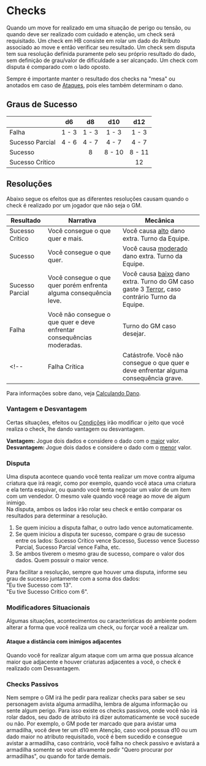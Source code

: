 # Checks

Quando um move for realizado em uma situação de perigo ou tensão, ou quando deve ser realizado com cuidado e atenção, um check será requisitado. Um check em HB consiste em rolar um dado do Atributo associado ao move e então verificar seu resultado. Um check sem disputa tem sua resolução definida puramente pelo seu próprio resultado do dado, sem definição de grau/valor de dificuldade a ser alcançado. Um check com disputa é comparado com o lado oposto.

Sempre é importante manter o resultado dos checks na "mesa" ou anotados em caso de [Ataques](./moves.md#ataques), pois eles também determinam o dano.

## Graus de Sucesso

|                 |  d6   |  d8   |  d10   |  d12   |
| --------------- | :---: | :---: | :----: | :----: |
| Falha           | 1 - 3 | 1 - 3 | 1 - 3  | 1 - 3  |
| Sucesso Parcial | 4 - 6 | 4 - 7 | 4 - 7  | 4 - 7  |
| Sucesso         |       |   8   | 8 - 10 | 8 - 11 |
| Sucesso Crítico |       |       |        |   12   |

## Resoluções

Abaixo segue os efeitos que as diferentes resoluções causam quando o check é realizado por um jogador que não seja o GM.

| Resultado       | Narrativa                                                                            | Mecânica                                                                                                                          |
| --------------- | ------------------------------------------------------------------------------------ | --------------------------------------------------------------------------------------------------------------------------------- |
| Sucesso Crítico | Você consegue o que quer e mais.                                                     | Você causa <ins>alto</ins> dano extra. Turno da Equipe.                                                                           |
| Sucesso         | Você consegue o que quer.                                                            | Você causa <ins>moderado</ins> dano extra. Turno da Equipe.                                                                       |
| Sucesso Parcial | Você consegue o que quer porém enfrenta alguma consequência leve.                    | Você causa <ins>baixo</ins> dano extra. Turno do GM caso gaste 3 [Terror](./resources.md#terror), caso contrário Turno da Equipe. |
| Falha           | Você não consegue o que quer e deve enfrentar consequências moderadas.               | Turno do GM caso desejar.                                                                                    |
<!-- | Falha Crítica   | Catástrofe. Você não consegue o que quer e deve enfrentar alguma consequência grave. | Equipe recebe Karma e GM recebe Terror. Turno do GM caso desejar.                                                                 | -->

Para informações sobre dano, veja [Calculando Dano](./damage.md#calculando-dano).

### Vantagem e Desvantagem

Certas situações, efeitos ou [Condições](./conditions.md) irão modificar o jeito que você realiza o check, lhe dando vantagem ou desvantagem.

**Vantagem:** Jogue dois dados e considere o dado com o <ins>maior</ins> valor.  
**Desvantagem:** Jogue dois dados e considere o dado com o <ins>menor</ins> valor.  

<!-- **Vantagem:** Use o <ins>maior</ins> valor entre seu dado principal e um dado caótico. Caso não possua dado caótico, role dois principais.  
**Desvantagem:** Use o <ins>menor</ins> valor entre seu dado principal e um dado caótico. Caso não possua dado caótico, role dois principais. -->

### Disputa

Uma disputa acontece quando você tenta realizar um move contra alguma criatura que irá reagir, como por exemplo, quando você ataca uma criatura e ela tenta esquivar, ou quando você tenta negociar um valor de um item com um vendedor. O mesmo vale quando você reage ao move de algum inimigo.  
Na disputa, ambos os lados irão rolar seu check e então comparar os resultados para determinar a resolução.

1. Se quem iniciou a disputa falhar, o outro lado vence automaticamente.
2. Se quem iniciou a disputa ter sucesso, compare o grau de sucesso entre os lados: Sucesso Crítico vence Sucesso, Sucesso vence Sucesso Parcial, Sucesso Parcial vence Falha, etc.
3. Se ambos tiverem o mesmo grau de sucesso, compare o valor dos dados. Quem possuir o maior vence.
<!-- 3. Se ambos tiverem o mesmo grau de sucesso, some o valor de todos os dados, incluindo os dados caóticos e então compare os valores. Vence aquele que tiver maior valor. -->

Para facilitar a resolução, sempre que houver uma disputa, informe seu grau de sucesso juntamente com a soma dos dados:  
"Eu tive Sucesso com 13".  
"Eu tive Sucesso Crítico com 6".

### Modificadores Situacionais

Algumas situações, acontecimentos ou características do ambiente podem alterar a forma que você realiza um check, ou forçar você a realizar um.

#### Ataque a distância com inimigos adjacentes

Quando você for realizar algum ataque com um arma que possua alcance maior que adjacente e houver criaturas adjacentes a você, o check é realizado com Desvantagem.

<!-- #### Terreno difícil

Escombros, pântanos e outras coisas podem tornar um terreno difícil de transversar. Caso seu personagem for mover para distância 3 em um terreno difícil, ele deve realizar um check de Agilidade, se falhar move apenas metade do caminho. Para mover para distâncias maiores que 3, o check de Agilidade deve ser realizado com Desvantagem. -->

### Checks Passivos

Nem sempre o GM irá lhe pedir para realizar checks para saber se seu personagem avista alguma armadilha, lembra de alguma informação ou sente algum perigo. Para isso existe os checks passivos, onde você não irá rolar dados, seu dado de atributo irá dizer automaticamente se você sucede ou não. Por exemplo, o GM pode ter marcado que para avistar uma armadilha, você deve ter um d10 em Atenção, caso você possua d10 ou um dado maior no atributo requisitado, você é bem sucedido e consegue avistar a armadilha, caso contrário, você falha no check passivo e avistará a armadilha somente se você ativamente pedir "Quero procurar por armadilhas", ou quando for tarde demais.